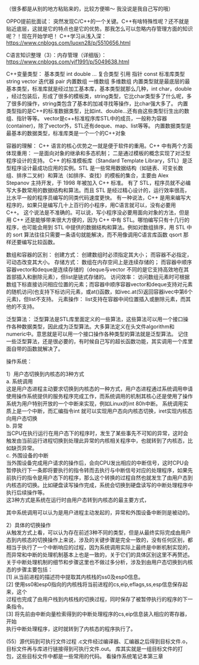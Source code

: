 （很多都是从别的地方粘贴来的，比较方便嘛～ 我没说是我自己写的哦）

OPPO提前批面试：
突然发现C/C++的一个关键。C++有啥特殊性呢？还不就是贴近底层，这就是它的特点也是它的优势。那我怎么可以忽略内存管理方面的知识呢？！现在开始学吧！
C++学习从浅入深：
https://www.cnblogs.com/luoxn28/p/5510656.html

C语言知识整理（3）：内存管理（详细版）：
https://www.cnblogs.com/yif1991/p/5049638.html


C++变量类型：
       基本类型
                int
                double
                ...
       复合类型
                引用
                指针
                const
       标准库类型
                string
                vector
                迭代器
                pair
       内置数组
                一维数组
                多维数组
内置类型就是最底层的最基本类型，标准库就是经过加工基本库，基本类型就那么几种，int char，double ，经过包装后，形成了很多的模板类，string类型，它比char类型多了什么呢，多了很多的操作，string类包含了基本的加减寻找等操作，比char强大多了。
内置类型指的是C++的标准数据类型，比如int、double...还有由这些类型衍生出的数组、指针等等。
vector是c++标准程序库STL中的成员，一般称为容器(container)，除了vector外，STL还有deque、map、list等等。
内置数据类型是最基本的数据类型，标准库类是一个一个的C++对象

容器的理解：
C++ 语言的核心优势之一就是便于软件的重用。C++ 中有两个方面体现重用：
一是面向对象的继承和多态机制；
二是通过模板的概念实现了对泛型程序设计的支持。
C++ 的标准模板库（Standard Template Library，STL）是泛型程序设计最成功应用的实例。STL 是一些常用数据结构（如链表、可变长数组、排序二叉树）和算法（如排序、查找）的模板的集合，主要由 Alex Stepanov 主持开发，于 1998 年被加入 C++ 标准。
有了 STL，程序员就不必编写大多数常用的数据结构和算法。而且 STL 是经过精心设计的，运行效率很高，比水平一般的程序员编写的同类代码速度更快。
有一种说法，C++ 是用来编写大程序的，如果只是编写几十上百行的小程序，用C语言就可以，没有必要用 C++。
这个说法是不准确的。可以说，写小程序没必要用面向对象的方法，但是用 C++ 还是能够带来很大方便的，因为 C++ 中有 STL。哪怕编写只有十几行的程序，也可能会用到 STL 中提供的数据结构和算法。例如对数组排序，用 STL 中的 sort 算法往往只需要一条语句就能解决，而不用像调用C语言库函数 qsort 那样还要编写比较函数。

数组和容器的区别：
创建方式：
创建数组时必须指定其大小；
而容器不必指定，可动态改变其大小。
存储方式：
数组在内存空间上是连续存储的；
而容器中顺序容器vector和deque是连续存储的（deque与vector 不同的是它支持高效地在其首部插入和删除元素），但list是链式存储的。
访问效率：
访问数组元素时可根据数组下标直接访问相应位置的元素；而容器中顺序容器vector和deque支持对元素的随机访问(也支持下标访问元素，或at()函数，如ivec.at(5)返回容器ivec中第6个元素)，但list不支持。
元素操作：
list支持在容器中间位置插入或删除元素，而其他的不支持。

泛型算法：
泛型算法是STL库里面定义的一些算法，这些算法可以用一个接口操作各种数据类型，因此成为泛型算法。大多算法定义在头文件algorithm和numeric中。意思就是可以用一个接口操作各种类型的算法就是泛型算法。
记住一些泛型算法，还是很必要的，有时候自己写的超长函数功能，其实调用一个库里面自带的函数就解决了。


操作系统：

1）用户态切换到内核态的3种方式  
a. 系统调用  
这是用户态进程主动要求切换到内核态的一种方式，用户态进程通过系统调用申请使用操作系统提供的服务程序完成工作，而系统调用的机制其核心还是使用了操作系统为用户特别开放的一个中断来实现，例如Linux的int 80h中断。 
系统调用实质上是一个中断，而汇编指令int 就可以实现用户态向内核态切换，iret实现内核态向用户态切换  
b. 异常  
当CPU在执行运行在用户态下的程序时，发生了某些事先不可知的异常，这时会触发由当前运行进程切换到处理此异常的内核相关程序中，也就转到了内核态，比如缺页异常。  
c. 外围设备的中断  
当外围设备完成用户请求的操作后，会向CPU发出相应的中断信号，这时CPU会暂停执行下一条即将要执行的指令转而去执行与中断信号对应的处理程序，如果先前执行的指令是用户态下的程序，那么这个转换的过程自然也就发生了由用户态到内核态的切换。比如硬盘读写操作完成，系统会切换到硬盘读写的中断处理程序中执行后续操作等。   
这3种方式是系统在运行时由用户态转到内核态的最主要方式，

其中系统调用可以认为是用户进程主动发起的，异常和外围设备中断则是被动的。   

2）具体的切换操作  
从触发方式上看，可以认为存在前述3种不同的类型，但是从最终实际完成由用户态到内核态的切换操作上来说，涉及的关键步骤是完全一致的，没有任何区别，都相当于执行了一个中断响应的过程，因为系统调用实际上最终是中断机制实现的，而异常和中断的处理机制基本上也是一致的，关于它们的具体区别这里不再赘述。关于中断处理机制的细节和步骤这里也不做过多分析，涉及到由用户态切换到内核态的步骤主要包括：  
[1] 从当前进程的描述符中提取其内核栈的ss0及esp0信息。  
[2] 使用ss0和esp0指向的内核栈将当前进程的cs,eip,eflags,ss,esp信息保存起来，这个  
过程也完成了由用户栈到内核栈的切换过程，同时保存了被暂停执行的程序的下一  
条指令。  
[3] 将先前由中断向量检索得到的中断处理程序的cs,eip信息装入相应的寄存器，开始  
执行中断处理程序，这时就转到了内核态的程序执行了。

(55）源代码到可执行文件过程
.c文件经过编译器、汇编器之后得到目标文件.o，目标文件再与库进行链接得到可执行文件.out。 
库其实就是一组目标文件的打包，这些目标文件中都是一些常用的代码。
看操作系统笔记本第三章

